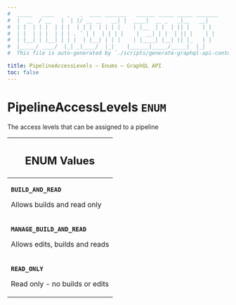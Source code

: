 ```yaml
---
#  _____   ____    _   _  ____ _______   ______ _____ _____ _______
#  |  __  / __   |  | |/ __ __   __| |  ____|  __ _   _|__   __|
#  | |  | | |  | | |  | | |  | | | |    | |__  | |  | || |    | |
#  | |  | | |  | | | . ` | |  | | | |    |  __| | |  | || |    | |
#  | |__| | |__| | | |  | |__| | | |    | |____| |__| || |_   | |
#  |_____/ ____/  |_| _|____/  |_|    |______|_____/_____|  |_|
#  This file is auto-generated by `./scripts/generate-graphql-api-content.sh`.

title: PipelineAccessLevels – Enums – GraphQL API
toc: false
---
```

<!-- vale off -->
<h1 class="has-pills" data-algolia-exclude>
  PipelineAccessLevels
  <span class="pill pill--enum pill--normal-case pill--large"><code>ENUM</code></span>
</h1>
<!-- vale on -->


The access levels that can be assigned to a pipeline









<table class="responsive-table responsive-table--single-column-rows">
  <thead>
    <th>
      <h2 data-algolia-exclude>ENUM Values</h2>
    </th>
  </thead>
  <tbody>
    <tr><td><p><strong><code>BUILD_AND_READ</code></strong></p><p>Allows builds and read only</p></td></tr><tr><td><p><strong><code>MANAGE_BUILD_AND_READ</code></strong></p><p>Allows edits, builds and reads</p></td></tr><tr><td><p><strong><code>READ_ONLY</code></strong></p><p>Read only - no builds or edits</p></td></tr>
  </tbody>
</table>
